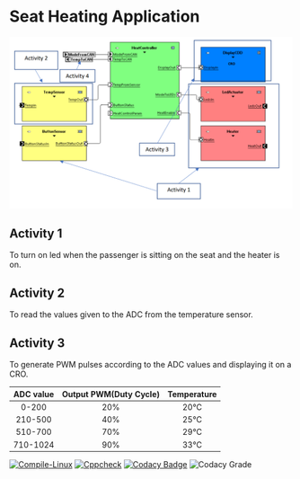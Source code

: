 # Seat Heating Application 
![](https://github.com/saivikas9490/stepin_casestudy_embedded/blob/main/1_Requirements/activity_list.png)
## Activity 1
To turn on led when the passenger is sitting on the seat and the heater is on.

## Activity 2
To read the values given to the ADC from the temperature sensor.

## Activity 3
To generate PWM pulses according to the ADC values and displaying it on a CRO.

|ADC value|Output PWM(Duty Cycle)|Temperature|
|:--:|:--:|:--:|
|0-200|20%|20°C|
|210-500|40%|25°C|
|510-700|70%|29°C|
|710-1024|90%|33°C|

[![Compile-Linux](https://github.com/saivikas9490/stepin_casestudy_embedded/actions/workflows/compile.yml/badge.svg)](https://github.com/saivikas9490/stepin_casestudy_embedded/actions/workflows/compile.yml)
[![Cppcheck](https://github.com/saivikas9490/stepin_casestudy_embedded/actions/workflows/cppcheck.yml/badge.svg)](https://github.com/saivikas9490/stepin_casestudy_embedded/actions/workflows/cppcheck.yml)
[![Codacy Badge](https://app.codacy.com/project/badge/Grade/5fe6dc7f97ad446e9021b21e7b25a818)](https://www.codacy.com/gh/saivikas9490/stepin_casestudy_embedded/dashboard?utm_source=github.com&amp;utm_medium=referral&amp;utm_content=saivikas9490/stepin_casestudy_embedded&amp;utm_campaign=Badge_Grade)
![Codacy Grade](https://www.code-inspector.com/project/28764/status/svg)
